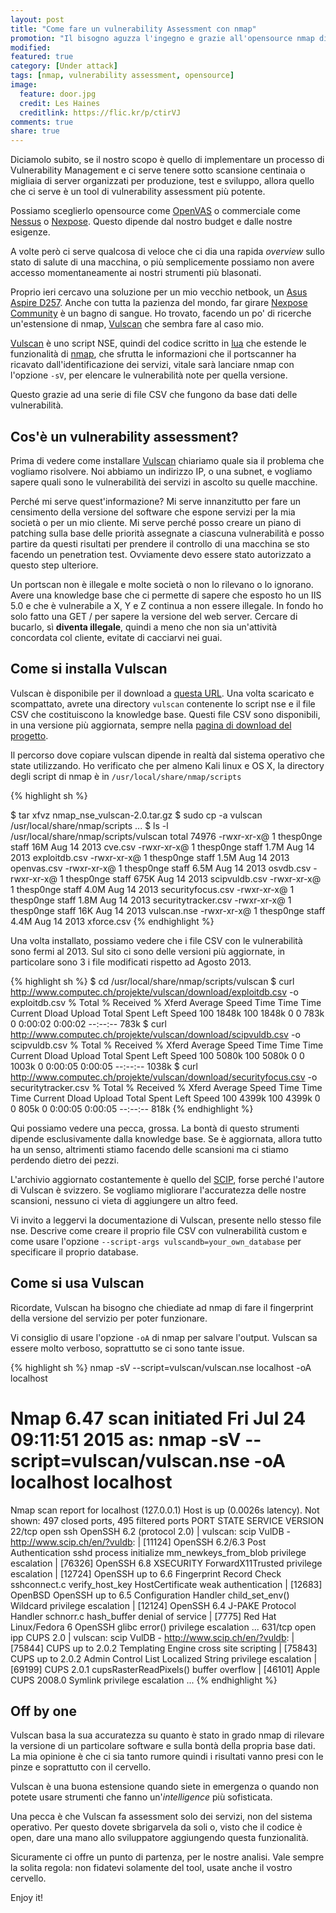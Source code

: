 ```yaml
---
layout: post
title: "Come fare un vulnerability Assessment con nmap"
promotion: "Il bisogno aguzza l'ingegno e grazie all'opensource nmap diventa anche un tool per il vulnerability assessment. Vediamo come."
modified: 
featured: true
category: [Under attack]
tags: [nmap, vulnerability assessment, opensource]
image:
  feature: door.jpg
  credit: Les Haines
  creditlink: https://flic.kr/p/ctirVJ
comments: true
share: true
---
```


Diciamolo subito, se il nostro scopo è quello di implementare un processo di
Vulnerability Management e ci serve tenere sotto scansione centinaia o migliaia
di server organizzati per produzione, test e sviluppo, allora quello che ci
serve è un tool di vulnerability assessment più potente.

Possiamo sceglierlo opensource come [OpenVAS](https://openvas.org) o
commerciale come [Nessus](https://www.tenable.com) o
[Nexpose](https://www.rapid7.com). Questo dipende dal nostro budget e dalle
nostre esigenze.

A volte però ci serve qualcosa di veloce che ci dia una rapida _overview_ sullo
stato di salute di una macchina, o più semplicemente possiamo non avere accesso
momentaneamente ai nostri strumenti più blasonati.

Proprio ieri cercavo una soluzione per un mio vecchio netbook, un [Asus Aspire
D257](http://notebookitalia.it/recensione-acer-aspire-one-d257-13376). Anche con tutta la pazienza del mondo, far girare [Nexpose
Community](https://www.rapid7.com) è un bagno di sangue. Ho trovato, facendo un
po' di ricerche un'estensione di nmap, [Vulscan](http://www.computec.ch/projekte/vulscan/?) che sembra fare al caso
mio.

[Vulscan](http://www.computec.ch/projekte/vulscan/?) è uno script NSE, quindi del codice scritto in [lua](http://www.lua.org) che
estende le funzionalità di [nmap](#http://nmap.org), che sfrutta le informazioni che il
portscanner ha ricavato dall'identificazione dei servizi, vitale sarà lanciare
nmap con l'opzione ```-sV```, per elencare le
vulnerabilità note per quella versione.

Questo grazie ad una serie di file CSV che fungono da base dati delle
vulnerabilità.

## Cos'è un vulnerability assessment?

Prima di vedere come installare [Vulscan](#) chiariamo quale sia il problema
che vogliamo risolvere. Noi abbiamo un indirizzo IP, o una subnet, e vogliamo
sapere quali sono le vulnerabilità dei servizi in ascolto su quelle macchine.

Perché mi serve quest'informazione? Mi serve innanzitutto per fare un
censimento della versione del software che espone servizi per la mia società o
per un mio cliente. Mi serve perché posso creare un piano di patching sulla
base delle priorità assegnate a ciascuna vulnerabilità e posso partire da
questi risultati per prendere il controllo di una macchina se sto facendo un
penetration test. Ovviamente devo essere stato autorizzato a questo step
ulteriore.

Un portscan non è illegale e molte società o non lo rilevano o lo ignorano.
Avere una knowledge base che ci permette di sapere che esposto ho un IIS 5.0 e
che è vulnerabile a X, Y e Z continua a non essere illegale. In fondo ho solo
fatto una GET / per sapere la versione del web server. Cercare di bucarlo, sì
**diventa illegale**, quindi a meno che non sia un'attività concordata col
cliente, evitate di cacciarvi nei guai.

## Come si installa Vulscan

Vulscan è disponibile per il download a [questa
URL](http://www.computec.ch/projekte/vulscan/?s=download). Una volta scaricato
e scompattato, avrete una directory ```vulscan``` contenente lo script nse e il
file CSV che costituiscono la knowledge base. Questi file CSV sono disponibili,
in una versione più aggiornata, sempre nella [pagina di download del
progetto](http://www.computec.ch/projekte/vulscan/?s=download).

Il percorso dove copiare vulscan dipende in realtà dal sistema operativo che
state utilizzando. Ho verificato che per almeno Kali linux e OS X, la directory
degli script di nmap è in ```/usr/local/share/nmap/scripts```

{% highlight sh %}

$ tar xfvz nmap_nse_vulscan-2.0.tar.gz
$ sudo cp -a vulscan /usr/local/share/nmap/scripts
...
$ ls -l /usr/local/share/nmap/scripts/vulscan
total 74976
-rwxr-xr-x@ 1 thesp0nge  staff    16M Aug 14  2013 cve.csv
-rwxr-xr-x@ 1 thesp0nge  staff   1.7M Aug 14  2013 exploitdb.csv
-rwxr-xr-x@ 1 thesp0nge  staff   1.5M Aug 14  2013 openvas.csv
-rwxr-xr-x@ 1 thesp0nge  staff   6.5M Aug 14  2013 osvdb.csv
-rwxr-xr-x@ 1 thesp0nge  staff   675K Aug 14  2013 scipvuldb.csv
-rwxr-xr-x@ 1 thesp0nge  staff   4.0M Aug 14  2013 securityfocus.csv
-rwxr-xr-x@ 1 thesp0nge  staff   1.8M Aug 14  2013 securitytracker.csv
-rwxr-xr-x@ 1 thesp0nge  staff    16K Aug 14  2013 vulscan.nse
-rwxr-xr-x@ 1 thesp0nge  staff   4.4M Aug 14  2013 xforce.csv
{% endhighlight %}

Una volta installato, possiamo vedere che i file CSV con le vulnerabilità sono
fermi al 2013. Sul sito ci sono delle versioni più aggiornate, in particolare
sono 3 i file modificati rispetto ad Agosto 2013.

{% highlight sh %}
$ cd /usr/local/share/nmap/scripts/vulscan
$ curl http://www.computec.ch/projekte/vulscan/download/exploitdb.csv -o exploitdb.csv
  % Total    % Received % Xferd  Average Speed   Time    Time     Time  Current
                                 Dload  Upload   Total   Spent    Left  Speed
100 1848k  100 1848k    0     0   783k      0  0:00:02  0:00:02 --:--:--  783k
$ curl http://www.computec.ch/projekte/vulscan/download/scipvuldb.csv -o scipvuldb.csv
  % Total    % Received % Xferd  Average Speed   Time    Time     Time  Current
                                 Dload  Upload   Total   Spent    Left  Speed
100 5080k  100 5080k    0     0  1003k      0  0:00:05  0:00:05 --:--:-- 1038k
$ curl http://www.computec.ch/projekte/vulscan/download/securityfocus.csv -o securitytracker.csv
  % Total    % Received % Xferd  Average Speed   Time    Time     Time  Current
                                 Dload  Upload   Total   Spent    Left  Speed
100 4399k  100 4399k    0     0   805k      0  0:00:05  0:00:05 --:--:--  818k
{% endhighlight %}

Qui possiamo vedere una pecca, grossa. La bontà di questo strumenti dipende
esclusivamente dalla knowledge base. Se è aggiornata, allora tutto ha un senso,
altrimenti stiamo facendo delle scansioni ma ci stiamo perdendo dietro dei
pezzi.

L'archivio aggiornato costantemente è quello del
[SCIP](http://www.scip.ch/en/?vuldb), forse perché l'autore di Vulscan è
svizzero. Se vogliamo migliorare l'accuratezza delle nostre scansioni, nessuno
ci vieta di aggiungere un altro feed.

Vi invito a leggervi la documentazione di Vulscan, presente nello stesso file
nse. Descrive come creare il proprio file CSV con vulnerabilità custom e come
usare l'opzione ```--script-args vulscandb=your_own_database``` per specificare
il proprio database.

## Come si usa Vulscan

Ricordate, Vulscan ha bisogno che chiediate ad nmap di fare il fingerprint
della versione del servizio per poter funzionare.

Vi consiglio di usare l'opzione ```-oA``` di nmap per salvare l'output. Vulscan
sa essere molto verboso, soprattutto se ci sono tante issue.

{% highlight sh %}
nmap -sV --script=vulscan/vulscan.nse localhost -oA localhost

# Nmap 6.47 scan initiated Fri Jul 24 09:11:51 2015 as: nmap -sV --script=vulscan/vulscan.nse -oA localhost localhost
Nmap scan report for localhost (127.0.0.1)
Host is up (0.0026s latency).
Not shown: 497 closed ports, 495 filtered ports
PORT     STATE SERVICE    VERSION
22/tcp   open  ssh        OpenSSH 6.2 (protocol 2.0)
| vulscan: scip VulDB - http://www.scip.ch/en/?vuldb:
| [11124] OpenSSH 6.2/6.3 Post Authentication sshd process initialize mm_newkeys_from_blob privilege escalation
| [76326] OpenSSH 6.8 XSECURITY ForwardX11Trusted privilege escalation
| [12724] OpenSSH up to 6.6 Fingerprint Record Check sshconnect.c verify_host_key HostCertificate weak authentication
| [12683] OpenBSD OpenSSH up to 6.5 Configuration Handler child_set_env() Wildcard privilege escalation
| [12124] OpenSSH 6.4 J-PAKE Protocol Handler schnorr.c hash_buffer denial of service
| [7775] Red Hat Linux/Fedora 6 OpenSSH glibc error() privilege escalation
...
631/tcp  open  ipp        CUPS 2.0
| vulscan: scip VulDB - http://www.scip.ch/en/?vuldb:
| [75844] CUPS up to 2.0.2 Templating Engine cross site scripting
| [75843] CUPS up to 2.0.2 Admin Control List Localized String privilege escalation
| [69199] CUPS 2.0.1 cupsRasterReadPixels() buffer overflow
| [46101] Apple CUPS 2008.0 Symlink privilege escalation
...
{% endhighlight %}

## Off by one

Vulscan basa la sua accuratezza su quanto è stato in grado nmap di rilevare la
versione di un particolare software e sulla bontà della propria base dati. La
mia opinione è che ci sia tanto rumore quindi i risultati vanno presi con le
pinze e soprattutto con il cervello.

Vulscan è una buona estensione quando siete in emergenza o quando non potete
usare strumenti che fanno un'_intelligence_ più sofisticata.

Una pecca è che Vulscan fa assessment solo dei servizi, non del sistema
operativo. Per questo dovete sbrigarvela da soli o, visto che il codice è open,
dare una mano allo sviluppatore aggiungendo questa funzionalità.

Sicuramente ci offre un punto di partenza, per le nostre analisi. Vale sempre
la solita regola: non fidatevi solamente del tool, usate anche il vostro
cervello.

Enjoy it!

